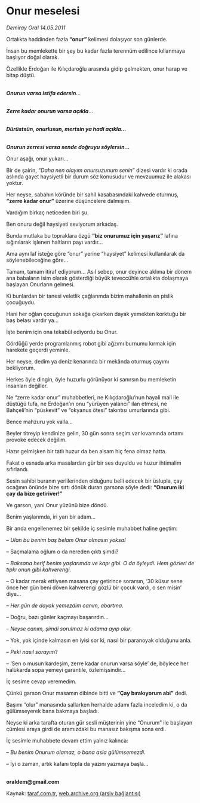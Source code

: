 # Onur meselesi

*Demiray Oral 14.05.2011*

<div class="yazi"><p>Ortalıkta haddinden fazla <b>“onur”</b> kelimesi dolaşıyor son günlerde.</p>
<p>İnsan bu memlekette bir şey bu kadar fazla terennüm edilince kıllanmaya başlıyor doğal olarak.</p>
<p>Özellikle Erdoğan ile Kılıçdaroğlu arasında gidip gelmekten, onur harap ve bitap düştü.</p>
<p><b><i><br/>Onurun varsa istifa edersin</i></b>...</p>
<p><b><i><br/>Zerre kadar onurun varsa açıkla</i></b>...</p>
<p><b><i><br/>Dürüstsün, onurlusun, mertsin ya hadi açıkla...</i></b></p>
<p><b><i><br/>Onurun zerresi varsa sende doğruyu söylersin...</i></b></p>
<p>Onur aşağı, onur yukarı...</p>
<p>Bir de şairin, “<i>Daha nen olayım onursuzunum senin</i>” dizesi vardır ki orada aslında gayet haysiyetli bir durum söz konusudur ve mevzuumuz ile alakası yoktur.</p>
<p>Her neyse, sabahın köründe bir sahil kasabasındaki kahvede oturmuş, <b>“zerre kadar onur”</b> üzerine düşüncelere dalmışım.</p>
<p>Vardığım birkaç neticeden biri şu.</p>
<p>Ben onuru değil haysiyeti seviyorum arkadaş.</p>
<p>Bunda mutlaka bu topraklara özgü <b>“biz onurumuz için yaşarız”</b> lafına sığınılarak işlenen haltların payı vardır...</p>
<p>Ama aynı laf isteğe göre “onur” yerine “haysiyet” kelimesi kullanılarak da söylenebileceğine göre...</p>
<p>Tamam, tamam itiraf ediyorum... Asıl sebep, onur deyince aklıma bir dönem ana babaların isim olarak gösterdiği büyük teveccühle ortalıkta dolaşmaya başlayan Onurların gelmesi.</p>
<p>Ki bunlardan bir tanesi veletlik çağlarımda bizim mahallenin en pislik çocuğuydu.</p>
<p>Hani her oğlan çocuğunun sokağa çıkarken dayak yemekten korktuğu bir baş belası vardır ya...</p>
<p>İşte benim için ona tekabül ediyordu bu Onur.</p>
<p>Gördüğü yerde programlanmış robot gibi ağzımı burnumu kırmak için harekete geçerdi yeminle. </p>
<p>Her neyse, dedim ya deniz kenarında bir mekânda oturmuş çayımı bekliyorum.</p>
<p>Herkes öyle dingin, öyle huzurlu görünüyor ki sanırsın bu memleketin insanları değiller.</p>
<p>Ne “zerre kadar onur” muhabbetleri, ne Kılıçdaroğlu’nun hayali mail ile düştüğü tufa, ne Erdoğan’ın onu “yürüyen yalancı” ilan etmesi, ne Bahçeli’nin “püskevit” ve “okyanus ötesi” takıntısı umurlarında gibi.</p>
<p>Bence mahzuru yok valla...</p>
<p>Beyler titreyip kendinize gelin, 30 gün sonra seçim var kıvamında ortamı provoke edecek değilim.</p>
<p>Hazır gelmişken bir tatlı huzur da ben alsam hiç fena olmaz hatta.</p>
<p>Fakat o esnada arka masalardan gür bir ses duyuldu ve huzur ihtimalim sıfırlandı.</p>
<p>Sesin sahibi buranın yerlilerinden olduğunu belli edecek bir üslupla, çay ocağının önünde bize sırtı dönük duran garsona şöyle dedi: <b>“Onurum iki çay da bize getiriver!”</b></p>
<p>Ve garson, yani Onur yüzünü bize döndü.</p>
<p>Benim yaşlarımda, iri yarı bir adam...</p>
<p>Bir anda engellenemez bir şekilde iç sesimle muhabbet haline geçtim:</p>
<p>– <i>Ulan bu benim baş belam Onur olmasın yoksa!</i></p>
<p>– Saçmalama oğlum o da nereden çıktı şimdi?</p>
<p>– <i>Baksana herif benim yaşlarımda ve kapı gibi. O da öyleydi. Hem gözleri de tıpkı onun gibi kahverengi.</i></p>
<p>– O kadar merak ettiysen masana çay getirince sorarsın, ‘30 küsur sene önce her gün beni döven kahverengi gözlü bir çocuk vardı, o sen misin’ diye...</p>
<p>– <i>Her gün de dayak yemezdim canım, abartma</i>.</p>
<p>– Doğru, bazı günler kaçmayı başarırdın...</p>
<p>– <i>Neyse canım, şimdi sorulmaz ki adama ayıp olur</i>.</p>
<p>– Yok, yok içinde kalmasın en iyisi sor ki, nasıl bir paranoyak olduğunu anla.</p>
<p>– <i>Peki nasıl sorayım</i>?</p>
<p>– ‘Sen o musun kardeşim, zerre kadar onurun varsa söyle’ de, böylece her halükarda sopa yemeyi garantile, özlemişsindir...</p>
<p>İç sesime cevap veremedim.</p>
<p>Çünkü garson Onur masamın dibinde bitti ve <b>“Çay bırakıyorum abi”</b> dedi.</p>
<p>Başımı “olur” manasında sallarken herhalde adamı fazla inceledim ki, o da gülümseyerek bana bakmaya başladı.</p>
<p>Neyse ki arka tarafta oturan gür sesli müşterinin yine “Onurum” ile başlayan cümlesi araya girdi de aramızdaki bu manasız bakışma sona erdi.</p>
<p>İç sesimle muhabbete devam ettim yalnız kalınca: </p>
<p>– <i>Bu benim Onurum olamaz, o bana asla gülümsemezdi.</i> </p>
<p>– İyi o zaman, artık kafanı topla da yazını yazmaya başla...</p>
<p><b><br/>oraldem@gmail.com</b></p>
</div>

Kaynak: [taraf.com.tr](http://www.taraf.com.tr/demiray-oral/makale-onur-meselesi.htm), [web.archive.org (arşiv bağlantısı)](http://web.archive.org/web/20131102233809/http://www.taraf.com.tr/demiray-oral/makale-onur-meselesi.htm)
